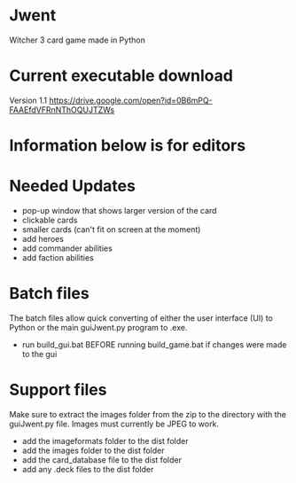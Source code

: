 # Jwent
Witcher 3 card game made in Python

# Current executable download
Version 1.1 https://drive.google.com/open?id=0B6mPQ-FAAEfdVFRnNThOQUJTZWs

# Information below is for editors
# Needed Updates
 - pop-up window that shows larger version of the card
 - clickable cards
 - smaller cards (can't fit on screen at the moment)
 - add heroes
 - add commander abilities
 - add faction abilities
 
# Batch files
The batch files allow quick converting of either the user interface (UI) to Python or the main guiJwent.py program to .exe.

 - run build_gui.bat BEFORE running build_game.bat if changes were made to the gui
 
# Support files
Make sure to extract the images folder from the zip to the directory with the guiJwent.py file.
Images must currently be JPEG to work.
 - add the imageformats folder to the dist folder
 - add the images folder to the dist folder
 - add the card_database file to the dist folder
 - add any .deck files to the dist folder
